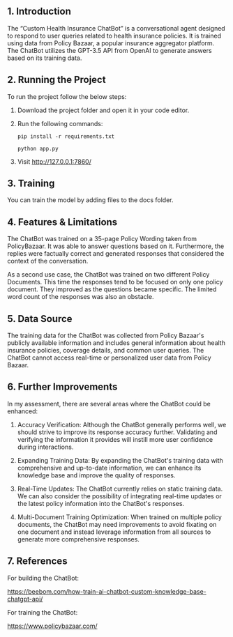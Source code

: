 ## 1. Introduction
The “Custom Health Insurance ChatBot” is a conversational agent designed to respond to user
queries related to health insurance policies. It is trained using data from Policy Bazaar, a popular
insurance aggregator platform. The ChatBot utilizes the GPT-3.5 API from OpenAI to generate
answers based on its training data.

## 2. Running the Project
To run the project follow the below steps:
1. Download the project folder and open it in your code editor. 
2. Run the following commands:

    ```pip install -r requirements.txt```

    ```python app.py```

3. Visit http://127.0.0.1:7860/

## 3. Training 
You can train the model by adding files to the docs folder. 

## 4. Features & Limitations
The ChatBot was trained on a 35-page Policy Wording taken from PolicyBazaar. It was
able to answer questions based on it. Furthermore, the replies were factually correct and
generated responses that considered the context of the conversation.

As a second use case, the ChatBot was trained on two different Policy Documents. This time 
the responses tend to be focused on only one policy document. They improved as the questions
became specific. The limited word count of the responses was also an obstacle.

## 5. Data Source
The training data for the ChatBot was collected from Policy Bazaar's publicly available
information and includes general information about health insurance policies, coverage details,
and common user queries. The ChatBot cannot access real-time or personalized user data from
Policy Bazaar.

## 6. Further Improvements
In my assessment, there are several areas where the ChatBot could be enhanced:
1. Accuracy Verification: Although the ChatBot generally performs well, we should strive
to improve its response accuracy further. Validating and verifying the information it
provides will instill more user confidence during interactions.

2. Expanding Training Data: By expanding the ChatBot's training data with comprehensive
and up-to-date information, we can enhance its knowledge base and improve the quality
of responses.

3. Real-Time Updates: The ChatBot currently relies on static training data. We can also
consider the possibility of integrating real-time updates or the latest policy information
into the ChatBot's responses.

4. Multi-Document Training Optimization: When trained on multiple policy documents, the
ChatBot may need improvements to avoid fixating on one document and instead leverage
information from all sources to generate more comprehensive responses.

## 7. References
For building the ChatBot:

https://beebom.com/how-train-ai-chatbot-custom-knowledge-base-chatgpt-api/

For training the ChatBot:

https://www.policybazaar.com/
